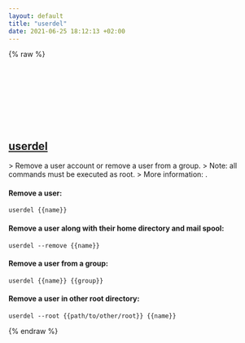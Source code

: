 ```yaml
---
layout: default
title: "userdel"
date: 2021-06-25 18:12:13 +02:00
---
```

{% raw %}
<h2 id="userdel">
  <a href="/en/linux/userdel.html">userdel</a> <a href="#userdel"><svg class="icon">
    <use href="/assets/images/unicode_sprite.svg#link" />
  </svg></a>
</h2>
> Remove a user account or remove a user from a group.
> Note: all commands must be executed as root.
> More information: <https://manned.org/userdel>.

#### Remove a user:
```shell
userdel {{name}}
```
#### Remove a user along with their home directory and mail spool:
```shell
userdel --remove {{name}}
```
#### Remove a user from a group:
```shell
userdel {{name}} {{group}}
```
#### Remove a user in other root directory:
```shell
userdel --root {{path/to/other/root}} {{name}}
```
{% endraw %}
